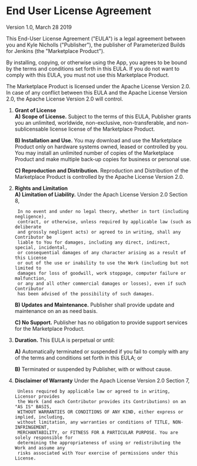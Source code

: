 # End User License Agreement

Version 1.0, March 28 2019

This End-User License Agreement ("EULA") is a legal agreement between you 
and Kyle Nicholls ("Publisher"), the publisher of Parameterized Builds for Jenkins 
(the "Marketplace Product").

By installing, copying, or otherwise using the App, you agrees to be bound by
the terms and conditions set forth in this EULA. If you do not want to comply with
this EULA, you must not use this Marketplace Product.

The Marketplace Product is licensed under the Apache License Version 2.0. In case 
of any conflict between this EULA and the Apache License Version 2.0, the Apache
License Version 2.0 will control.

1. **Grant of License**  
    **A) Scope of License.** Subject to the terms of this EULA, Publisher grants you
    an unlimited, worldwide, non-exclusive, non-transferable, and non-sublicensable
    license license of the Marketplace Product.

    **B) Installation and Use.** You may download and use the Marketplace Product only
    on hardware systems owned, leased or controlled by you. You may install an unlimited
    number of copies of the Marketplace Product and make multiple back-up copies for
    business or personal use.

    **C) Reproduction and Distribution.** Reproduction and Distribution of the Marketplace
    Product is controlled by the Apache License Version 2.0.

2. **Rights and Limitation**  
    **A) Limitation of Liability.** Under the Apach License Version 2.0 Section 8,


        In no event and under no legal theory, whether in tort (including negligence), 
        contract, or otherwise, unless required by applicable law (such as deliberate 
        and grossly negligent acts) or agreed to in writing, shall any Contributor be 
        liable to You for damages, including any direct, indirect, special, incidental, 
        or consequential damages of any character arising as a result of this License 
        or out of the use or inability to use the Work (including but not limited to 
        damages for loss of goodwill, work stoppage, computer failure or malfunction, 
        or any and all other commercial damages or losses), even if such Contributor 
        has been advised of the possibility of such damages.
    
    **B) Updates and Maintenance.** Publisher shall provide update and maintenance on an
    as need basis.

    **C) No Support.** Publisher has no obligation to provide support services for the
    Marketplace Product.

3. **Duration.** This EULA is perpetual or until:

    **A)** Automatically terminated or suspended if you fail to comply with any of the
    terms and conditions set forth in this EULA; or

    **B)** Terminated or suspended by Publisher, with or without cause.

4. **Disclaimer of Warranty** Under the Apach License Version 2.0 Section 7,


        Unless required by applicable law or agreed to in writing, Licensor provides 
        the Work (and each Contributor provides its Contributions) on an "AS IS" BASIS,
        WITHOUT WARRANTIES OR CONDITIONS OF ANY KIND, either express or implied, including, 
        without limitation, any warranties or conditions of TITLE, NON-INFRINGEMENT,
        MERCHANTABILITY, or FITNESS FOR A PARTICULAR PURPOSE. You are solely responsible for 
        determining the appropriateness of using or redistributing the Work and assume any 
        risks associated with Your exercise of permissions under this License.
